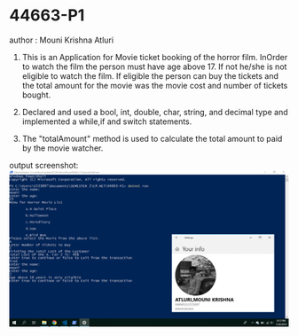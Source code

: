 # 44663-P1
author : Mouni Krishna Atluri

1. This is an Application for Movie ticket booking of the horror film. InOrder to watch the film the person must have age above 17. If not he/she is not eligible to watch the film. If eligible the person can buy the tickets and the total amount for the movie was the movie cost and number of tickets bought.

2. Declared and used a bool, int, double, char, string, and decimal type and implemented a while,if and switch statements.

3. The "totalAmount" method is used to calculate the total amount to paid by the movie watcher.

output screenshot:
![screenshot](https://github.com/mounikrishna/44663-P1/blob/master/Screenshot%20(99).png)
